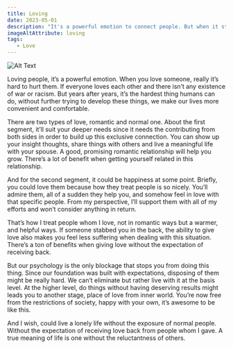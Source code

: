 ```yaml
---
title: Loving
date: 2023-05-01
description: "It's a powerful emotion to connect people. But when it stands alone, there's not even much value will gained. Our job is to recgonize and apply it in the right suitation to create a better outcome"
imageAltAttribute: loving
tags:
   - Love
---
```

![Alt Text](https://images.unsplash.com/photo-1487059509674-389a7b979022?ixlib=rb-4.0.3&ixid=MnwxMjA3fDB8MHxwaG90by1wYWdlfHx8fGVufDB8fHx8&auto=format&fit=crop&w=1219&q=80)

Loving people, it’s a powerful emotion. When you love someone, really it’s hard to hurt them. If everyone loves each other and there isn’t any existence of war or racism. But years after years, it’s the hardest thing humans can do, without further trying to develop these things, we make our lives more convenient and comfortable.

There are two types of love, romantic and normal one. About the first segment, it’ll suit your deeper needs since it needs the contributing from both sides in order to build up this exclusive connection. You can show up your insight thoughts, share things with others and live a meaningful life with your spouse. A good, promising romantic relationship will help you grow. There’s a lot of benefit when getting yourself related in this relationship.

And for the second segment, it could be happiness at some point. Briefly, you could love them because how they treat people is so nicely. You’ll admire them, all of a sudden they help you, and somehow feel in love with that specific people. From my perspective, I’ll support them with all of my efforts and won’t consider anything in return.

That’s how I treat people whom I love, not in romantic ways but a warmer, and helpful ways. If someone stabbed you in the back, the ability to give love also makes you feel less suffering when dealing with this situation. There’s a ton of benefits when giving love without the expectation of receiving back.

But our psychology is the only blockage that stops you from doing this thing. Since our foundation was built with expectations, disposing of them might be really hard. We can’t eliminate but rather live with it at the basis level. At the higher level, do things without having deserving results might leads you to another stage, place of love from inner world. You’re now free from the restrictions of society, happy with your own, it’s awesome to be like this.

And I wish, could live a lonely life without the exposure of normal people. Without the expectation of receiving love back from people whom I gave. A true meaning of life is one without the reluctantness of others.